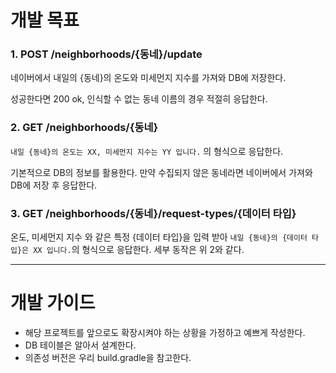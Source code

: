 # 개발 목표

### 1. POST /neighborhoods/{동네}/update

네이버에서 내일의 {동네}의 온도와 미세먼지 지수를 가져와 DB에 저장한다.

성공한다면 200 ok, 인식할 수 없는 동네 이름의 경우 적절히 응답한다.

### 2. GET /neighborhoods/{동네}

 `내일 {동네}의 온도는 XX, 미세먼지 지수는 YY 입니다.` 의 형식으로 응답한다.

기본적으로 DB의 정보를 활용한다. 만약 수집되지 않은 동네라면 네이버에서 가져와 DB에 저장 후 응답한다.

### 3. GET /neighborhoods/{동네}/request-types/{데이터 타입}

온도, 미세먼지 지수 와 같은 특정 {데이터 타입}을 입력 받아 `내일 {동네}의 {데이터 타입}은 XX 입니다.`의 형식으로 응답한다. 세부 동작은 위 2와 같다.

---

# 개발 가이드

- 해당 프로젝트를 앞으로도 확장시켜야 하는 상황을 가정하고 예쁘게 작성한다.
- DB 테이블은 알아서 설계한다.
- 의존성 버전은 우리 build.gradle을 참고한다.
